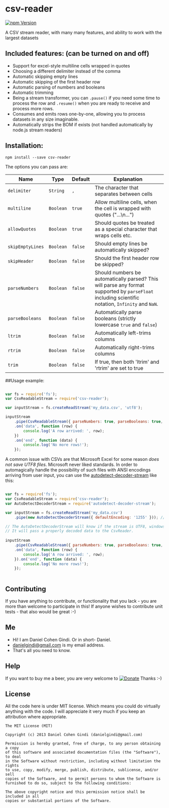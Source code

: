 # csv-reader

[![npm Version](https://badge.fury.io/js/csv-reader.png)](https://npmjs.org/package/csv-reader)

A CSV stream reader, with many many features, and ability to work with the largest datasets

## Included features: (can be turned on and off)

* Support for excel-style multiline cells wrapped in quotes
* Choosing a different delimiter instead of the comma
* Automatic skipping empty lines
* Automatic skipping of the first header row
* Automatic parsing of numbers and booleans
* Automatic trimming
* Being a stream transformer, you can `.pause()` if you need some time to process the row and `.resume()` when you are ready to receive and process more rows.
* Consumes and emits rows one-by-one, allowing you to process datasets in any size imaginable.
* Automatically strips the BOM if exists (not handled automatically by node.js stream readers)

## Installation:

```
npm install --save csv-reader
```

The options you can pass are:

Name | Type | Default | Explanation
---- | ---- | ------- | -----------
  `delimiter` | `String` | `,` | The character that separates between cells 
  `multiline` | `Boolean` | `true` | Allow multiline cells, when the cell is wrapped with quotes ("...\n...") 
  `allowQuotes` | `Boolean` | `true` | Should quotes be treated as a special character that wraps cells etc.
  `skipEmptyLines` | `Boolean` | `false` | Should empty lines be automatically skipped?
  `skipHeader` | `Boolean` | `false` | Should the first header row be skipped?
  `parseNumbers` | `Boolean` | `false` | Should numbers be automatically parsed? This will parse any format supported by `parseFloat` including scientific notation, `Infinity` and `NaN`.
  `parseBooleans` | `Boolean` | `false` | Automatically parse booleans (strictly lowercase `true` and `false`)
  `ltrim` | `Boolean` | `false` | Automatically left-trims columns
  `rtrim` | `Boolean` | `false` | Automatically right-trims columns
  `trim` | `Boolean` | `false` | If true, then both 'ltrim' and 'rtrim' are set to true

##Usage example:

```javascript

var fs = require('fs');
var CsvReadableStream = require('csv-reader');

var inputStream = fs.createReadStream('my_data.csv', 'utf8');

inputStream
	.pipe(CsvReadableStream({ parseNumbers: true, parseBooleans: true, trim: true }))
	.on('data', function (row) {
	    console.log('A row arrived: ', row);
	})
	.on('end', function (data) {
	    console.log('No more rows!');
	});

```

A common issue with CSVs are that Microsoft Excel for some reason *does not save UTF8 files*. Microsoft never liked standards.
In order to automagically handle the possibility of such files with ANSI encodings arriving from user input, you can use the [autodetect-decoder-stream](https://www.npmjs.com/package/autodetect-decoder-stream) like this:

```javascript

var fs = require('fs');
var CsvReadableStream = require('csv-reader');
var AutoDetectDecoderStream = require('autodetect-decoder-stream');

var inputStream = fs.createReadStream('my_data.csv')
	.pipe(new AutoDetectDecoderStream({ defaultEncoding: '1255' })); // If failed to guess encoding, default to 1255

// The AutoDetectDecoderStream will know if the stream is UTF8, windows-1255, windows-1252 etc.
// It will pass a properly decoded data to the CsvReader.
 
inputStream
	.pipe(CsvReadableStream({ parseNumbers: true, parseBooleans: true, trim: true }))
	.on('data', function (row) {
	    console.log('A row arrived: ', row);
	}).on('end', function (data) {
	    console.log('No more rows!');
	});
	
```

## Contributing

If you have anything to contribute, or functionality that you lack - you are more than welcome to participate in this!
If anyone wishes to contribute unit tests - that also would be great :-)

## Me
* Hi! I am Daniel Cohen Gindi. Or in short- Daniel.
* danielgindi@gmail.com is my email address.
* That's all you need to know.

## Help

If you want to buy me a beer, you are very welcome to
[![Donate](https://www.paypalobjects.com/en_US/i/btn/btn_donate_LG.gif)](https://www.paypal.com/cgi-bin/webscr?cmd=_s-xclick&hosted_button_id=G6CELS3E997ZE)
 Thanks :-)

## License

All the code here is under MIT license. Which means you could do virtually anything with the code.
I will appreciate it very much if you keep an attribution where appropriate.

    The MIT License (MIT)

    Copyright (c) 2013 Daniel Cohen Gindi (danielgindi@gmail.com)

    Permission is hereby granted, free of charge, to any person obtaining a copy
    of this software and associated documentation files (the "Software"), to deal
    in the Software without restriction, including without limitation the rights
    to use, copy, modify, merge, publish, distribute, sublicense, and/or sell
    copies of the Software, and to permit persons to whom the Software is
    furnished to do so, subject to the following conditions:

    The above copyright notice and this permission notice shall be included in all
    copies or substantial portions of the Software.
